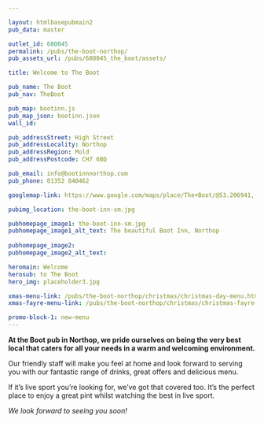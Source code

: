 ```yaml
---

layout: htmlbasepubmain2
pub_data: master

outlet_id: 680045
permalink: /pubs/the-boot-northop/
pub_assets_url: /pubs/680045_the_boot/assets/

title: Welcome to The Boot

pub_name: The Boot
pub_nav: TheBoot

pub_map: bootinn.js
pub_map_json: bootinn.json
wall_id:

pub_addressStreet: High Street
pub_addressLocality: Northop
pub_addressRegion: Mold
pub_addressPostcode: CH7 6BQ

pub_email: info@bootinnnorthop.com
pub_phone: 01352 840462

googlemap-link: https://www.google.com/maps/place/The+Boot/@53.206941,-3.133275,16z/data=!4m8!1m2!2m1!1zVGhlIEJvb3QNCkhpZ2ggU3RyZWV0LCANCk5vcnRob3AsIA0KTW9sZCwgQ0g3IDZCUQ!3m4!1s0x0:0x4e569d995e9e84e8!8m2!3d53.2068342!4d-3.1338394?hl=en-GB

pubimg_location: the-boot-inn-sm.jpg

pubhomepage_image1: the-boot-inn-sm.jpg
pubhomepage_image1_alt_text: The beautiful Boot Inn, Northop
 
pubhomepage_image2: 
pubhomepage_image2_alt_text: 

heromain: Welcome
herosub: to The Boot
hero_img: placeholder3.jpg

xmas-menu-link: /pubs/the-boot-northop/christmas/christmas-day-menu.html
xmas-fayre-menu-link: /pubs/the-boot-northop/christmas/christmas-fayre-menu.html

promo-block-1: new-menu
---
```


**At the Boot pub in Northop, we pride ourselves on being the very best local that caters for all your needs in a warm and welcoming environment.**

Our friendly staff will make you feel at home and look forward to serving you with our fantastic range of drinks, great offers and delicious menu.

If it’s live sport you’re looking for, we’ve got that covered too. It’s the perfect place to enjoy a great pint whilst watching the best in live sport.

*We look forward to seeing you soon!*
